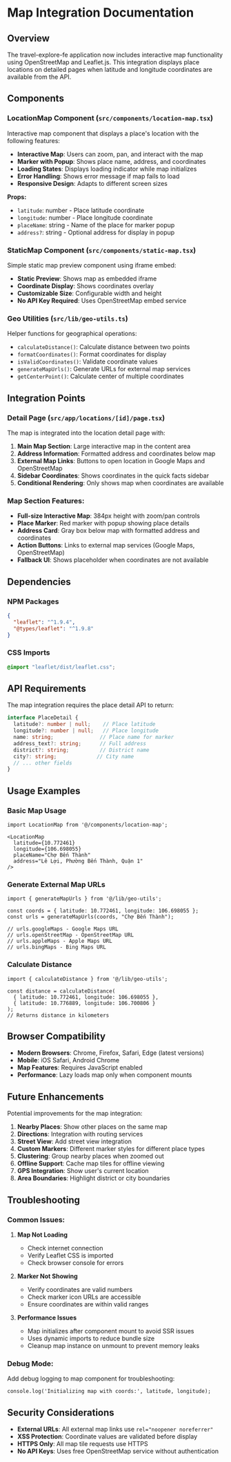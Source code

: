# Map Integration Documentation

## Overview
The travel-explore-fe application now includes interactive map functionality using OpenStreetMap and Leaflet.js. This integration displays place locations on detailed pages when latitude and longitude coordinates are available from the API.

## Components

### LocationMap Component (`src/components/location-map.tsx`)
Interactive map component that displays a place's location with the following features:
- **Interactive Map**: Users can zoom, pan, and interact with the map
- **Marker with Popup**: Shows place name, address, and coordinates
- **Loading States**: Displays loading indicator while map initializes
- **Error Handling**: Shows error message if map fails to load
- **Responsive Design**: Adapts to different screen sizes

**Props:**
- `latitude`: number - Place latitude coordinate
- `longitude`: number - Place longitude coordinate  
- `placeName`: string - Name of the place for marker popup
- `address?`: string - Optional address for display in popup

### StaticMap Component (`src/components/static-map.tsx`)
Simple static map preview component using iframe embed:
- **Static Preview**: Shows map as embedded iframe
- **Coordinate Display**: Shows coordinates overlay
- **Customizable Size**: Configurable width and height
- **No API Key Required**: Uses OpenStreetMap embed service

### Geo Utilities (`src/lib/geo-utils.ts`)
Helper functions for geographical operations:
- `calculateDistance()`: Calculate distance between two points
- `formatCoordinates()`: Format coordinates for display
- `isValidCoordinates()`: Validate coordinate values
- `generateMapUrls()`: Generate URLs for external map services
- `getCenterPoint()`: Calculate center of multiple coordinates

## Integration Points

### Detail Page (`src/app/locations/[id]/page.tsx`)
The map is integrated into the location detail page with:

1. **Main Map Section**: Large interactive map in the content area
2. **Address Information**: Formatted address and coordinates below map
3. **External Map Links**: Buttons to open location in Google Maps and OpenStreetMap
4. **Sidebar Coordinates**: Shows coordinates in the quick facts sidebar
5. **Conditional Rendering**: Only shows map when coordinates are available

### Map Section Features:
- **Full-size Interactive Map**: 384px height with zoom/pan controls
- **Place Marker**: Red marker with popup showing place details
- **Address Card**: Gray box below map with formatted address and coordinates
- **Action Buttons**: Links to external map services (Google Maps, OpenStreetMap)
- **Fallback UI**: Shows placeholder when coordinates are not available

## Dependencies

### NPM Packages
```json
{
  "leaflet": "^1.9.4",
  "@types/leaflet": "^1.9.8"
}
```

### CSS Imports
```css
@import "leaflet/dist/leaflet.css";
```

## API Requirements

The map integration requires the place detail API to return:
```typescript
interface PlaceDetail {
  latitude?: number | null;    // Place latitude
  longitude?: number | null;   // Place longitude
  name: string;               // Place name for marker
  address_text?: string;      // Full address
  district?: string;          // District name
  city?: string;             // City name
  // ... other fields
}
```

## Usage Examples

### Basic Map Usage
```tsx
import LocationMap from '@/components/location-map';

<LocationMap
  latitude={10.772461}
  longitude={106.698055}
  placeName="Chợ Bến Thành"
  address="Lê Lợi, Phường Bến Thành, Quận 1"
/>
```

### Generate External Map URLs
```tsx
import { generateMapUrls } from '@/lib/geo-utils';

const coords = { latitude: 10.772461, longitude: 106.698055 };
const urls = generateMapUrls(coords, "Chợ Bến Thành");

// urls.googleMaps - Google Maps URL
// urls.openStreetMap - OpenStreetMap URL
// urls.appleMaps - Apple Maps URL
// urls.bingMaps - Bing Maps URL
```

### Calculate Distance
```tsx
import { calculateDistance } from '@/lib/geo-utils';

const distance = calculateDistance(
  { latitude: 10.772461, longitude: 106.698055 },
  { latitude: 10.776889, longitude: 106.700806 }
);
// Returns distance in kilometers
```

## Browser Compatibility

- **Modern Browsers**: Chrome, Firefox, Safari, Edge (latest versions)
- **Mobile**: iOS Safari, Android Chrome
- **Map Features**: Requires JavaScript enabled
- **Performance**: Lazy loads map only when component mounts

## Future Enhancements

Potential improvements for the map integration:

1. **Nearby Places**: Show other places on the same map
2. **Directions**: Integration with routing services
3. **Street View**: Add street view integration
4. **Custom Markers**: Different marker styles for different place types
5. **Clustering**: Group nearby places when zoomed out
6. **Offline Support**: Cache map tiles for offline viewing
7. **GPS Integration**: Show user's current location
8. **Area Boundaries**: Highlight district or city boundaries

## Troubleshooting

### Common Issues:

1. **Map Not Loading**
   - Check internet connection
   - Verify Leaflet CSS is imported
   - Check browser console for errors

2. **Marker Not Showing**
   - Verify coordinates are valid numbers
   - Check marker icon URLs are accessible
   - Ensure coordinates are within valid ranges

3. **Performance Issues**
   - Map initializes after component mount to avoid SSR issues
   - Uses dynamic imports to reduce bundle size
   - Cleanup map instance on unmount to prevent memory leaks

### Debug Mode:
Add debug logging to map component for troubleshooting:
```tsx
console.log('Initializing map with coords:', latitude, longitude);
```

## Security Considerations

- **External URLs**: All external map links use `rel="noopener noreferrer"`
- **XSS Protection**: Coordinate values are validated before display
- **HTTPS Only**: All map tile requests use HTTPS
- **No API Keys**: Uses free OpenStreetMap service without authentication